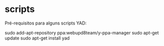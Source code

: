 scripts
=======
Pré-requisitos para alguns scripts
YAD:

sudo add-apt-repository ppa:webupd8team/y-ppa-manager
sudo apt-get update
sudo apt-get install yad
